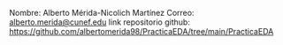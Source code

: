Nombre: Alberto Mérida-Nicolich Martínez
Correo: alberto.merida@cunef.edu
link repositorio github: https://github.com/albertomerida98/PracticaEDA/tree/main/PracticaEDA